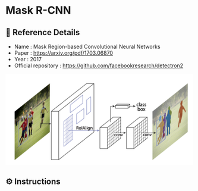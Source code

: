 # Mask R-CNN

## 🔔 Reference Details
- Name : Mask Region-based Convolutional Neural Networks
- Paper : https://arxiv.org/pdf/1703.06870
- Year : 2017
- Official repository : https://github.com/facebookresearch/detectron2

<p align="center">
  <img width="700"  src="mask_rcnn.png">
</p> 

## ⚙ Instructions
